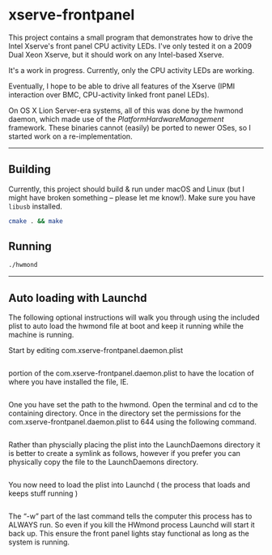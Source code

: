 # xserve-frontpanel
This project contains a small program that demonstrates how to drive the Intel Xserve's front panel CPU activity LEDs. I've only tested it on a 2009 Dual Xeon Xserve, but it should work on any Intel-based Xserve.

It's a work in progress. Currently, only the CPU activity LEDs are working.

Eventually, I hope to be able to drive all features of the Xserve (IPMI interaction over BMC, CPU-activity linked front panel LEDs).

On OS X Lion Server-era systems, all of this was done by the hwmond daemon, which made use of the _PlatformHardwareManagement_ framework. These binaries cannot (easily) be ported to newer OSes, so I started work on a re-implementation.

---
## Building
Currently, this project should build & run under macOS and Linux (but I might have broken something – please let me know!). Make sure you have `libusb` installed.

```bash
cmake . && make
```

## Running
```bash
./hwmond
```

---
## Auto loading with Launchd
The following optional instructions will walk you through using the included plist to auto load the hwmond file at boot and keep it running while the machine is running.

Start by editing com.xserve-frontpanel.daemon.plist 

```<string>/xserve-frontpanel/hwmond</string>
```

portion of the com.xserve-frontpanel.daemon.plist to have the location of where you have installed the file, IE. 

```<string>/PATH-TO-HWMOND/hwmond</string>
```

One you have set the path to the hwmond. Open the terminal and cd to the containing directory. Once in the directory set the  permissions for the com.xserve-frontpanel.daemon.plist to 644 using the following command.

```chmod 644 com.xserve-frontpanel.daemon.plist
```

Rather than physcially placing the plist into the LaunchDaemons directory it is better to create a symlink as follows, however if you prefer you can physically copy the file to the LaunchDaemons directory.

```sudo ln -s com.xserve-frontpanel.daemon.plist /Library/LaunchDaemons/com.xserve-frontpanel.daemon.plist
```

You now need to load the plist into Launchd ( the process that loads and keeps stuff running )

```sudo launchctl load -w /Library/LaunchDaemons/com.xserve-frontpanel.daemon.plist
```

The “-w” part of the last command tells the computer this process has to ALWAYS run. So even if you kill the HWmond process Launchd will start it back up. This ensure the front panel lights stay functional as long as the system is running.
